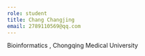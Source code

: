 ```yaml
---
role: student
title: Chang Changjing
email: 2789110569@qq.com
---
```

Bioinformatics , Chongqing Medical University 
